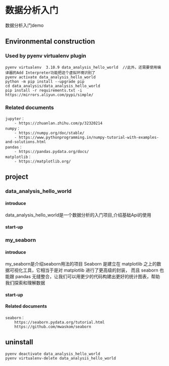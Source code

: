 # 数据分析入门

数据分析入门demo

## Environmental construction

### Used by pyenv virtualenv plugin

    pyenv virtualenv  3.10.9 data_analysis_hello_world  //此外，还需要使用编译器的Add Interpreter功能把这个虚拟环境识别了
    pyenv activate data_analysis_hello_world
    python -m pip install --upgrade pip
    cd data_analysis/data_analysis_hello_world
    pip install -r requirements.txt -i https://mirrors.aliyun.com/pypi/simple/

### Related documents

    jupyter：
        - https://zhuanlan.zhihu.com/p/32320214
    numpy：
        - https://numpy.org/doc/stable/
        - https://www.pythonprogramming.in/numpy-tutorial-with-examples-and-solutions.html
    pandas：
        - https://pandas.pydata.org/docs/
    matplotlib：
        - https://matplotlib.org/

## project

### data_analysis_hello_world

#### introduce

data_analysis_hello_world是一个数据分析的入门项目,介绍基础Api的使用

#### start-up
    

### my_seaborn

#### introduce

my_seaborn是介绍seaborn用法的项目
Seaborn 是建立在 matplotlib 之上的数据可视化工具，它相当于是对 matplotlib 进行了更高级的封装，
而且 seaborn 也能跟 pandas 无缝整合，让我们可以用更少的代码构建出更好的统计图表，帮助我们探索和理解数据

#### start-up

#### Related documents

    seaborn：
        https://seaborn.pydata.org/tutorial.html
        https://github.com/mwaskom/seaborn


## uninstall

    pyenv deactivate data_analysis_hello_world
    pyenv virtualenv-delete data_analysis_hello_world